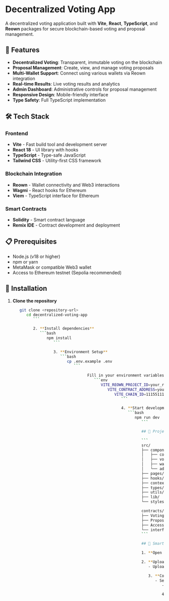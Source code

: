 # Decentralized Voting App

A decentralized voting application built with **Vite**, **React**, **TypeScript**, and **Reown** packages for secure blockchain-based voting and proposal management.

## 🚀 Features

- **Decentralized Voting**: Transparent, immutable voting on the blockchain
- **Proposal Management**: Create, view, and manage voting proposals
- **Multi-Wallet Support**: Connect using various wallets via Reown integration
- **Real-time Results**: Live voting results and analytics
- **Admin Dashboard**: Administrative controls for proposal management
- **Responsive Design**: Mobile-friendly interface
- **Type Safety**: Full TypeScript implementation

## 🛠️ Tech Stack

### Frontend
- **Vite** - Fast build tool and development server
- **React 18** - UI library with hooks
- **TypeScript** - Type-safe JavaScript
- **Tailwind CSS** - Utility-first CSS framework

### Blockchain Integration
- **Reown** - Wallet connectivity and Web3 interactions
- **Wagmi** - React hooks for Ethereum
- **Viem** - TypeScript interface for Ethereum

### Smart Contracts
- **Solidity** - Smart contract language
- **Remix IDE** - Contract development and deployment

## 📋 Prerequisites

- Node.js (v18 or higher)
- npm or yarn
- MetaMask or compatible Web3 wallet
- Access to Ethereum testnet (Sepolia recommended)

## 🔧 Installation

1. **Clone the repository**
   ```bash
      git clone <repository-url>
         cd decentralized-voting-app
            ```

            2. **Install dependencies**
               ```bash
                  npm install
                     ```

                     3. **Environment Setup**
                        ```bash
                           cp .env.example .env
                              ```
                                 
                                    Fill in your environment variables:
                                       ```env
                                          VITE_REOWN_PROJECT_ID=your_reown_project_id
                                             VITE_CONTRACT_ADDRESS=your_deployed_contract_address
                                                VITE_CHAIN_ID=11155111
                                                   ```

                                                   4. **Start development server**
                                                      ```bash
                                                         npm run dev
                                                            ```

                                                            ## 📁 Project Structure

                                                            ```
                                                            src/
                                                            ├── components/           # React components
                                                            │   ├── common/          # Reusable UI components
                                                            │   ├── voting/          # Voting-related components
                                                            │   ├── wallet/          # Wallet connection components
                                                            │   └── admin/           # Admin dashboard components
                                                            ├── pages/               # Page components
                                                            ├── hooks/               # Custom React hooks
                                                            ├── context/             # React context providers
                                                            ├── types/               # TypeScript type definitions
                                                            ├── utils/               # Utility functions
                                                            ├── lib/                 # Configuration files
                                                            └── styles/              # CSS styles

                                                            contracts/               # Smart contracts
                                                            ├── VotingContract.sol   # Main voting logic
                                                            ├── ProposalManager.sol  # Proposal management
                                                            ├── AccessControl.sol    # Access control mechanisms
                                                            └── interfaces/          # Contract interfaces
                                                            ```

                                                            ## 🔗 Smart Contract Deployment

                                                            1. **Open Remix IDE** at [remix.ethereum.org](https://remix.ethereum.org)

                                                            2. **Upload Contracts**
                                                               - Upload all `.sol` files from the `contracts/` directory

                                                               3. **Compile Contracts**
                                                                  - Select Solidity compiler version 0.8.19+
                                                                     - Compile all contracts

                                                                     4. **Deploy to Testnet**
                                                                        - Connect MetaMask to Sepolia testnet
                                                                           - Deploy `VotingContract.sol` first
                                                                              - Deploy `ProposalManager.sol` with VotingContract address
                                                                                 - Update `.env` with deployed contract addresses

                                                                                 ## 🎯 Usage

                                                                                 ### For Voters
                                                                                 1. **Connect Wallet** - Click "Connect Wallet" and select your preferred wallet
                                                                                 2. **Browse Proposals** - View active voting proposals
                                                                                 3. **Cast Votes** - Select your choice and submit transaction
                                                                                 4. **View Results** - Check real-time voting results

                                                                                 ### For Administrators
                                                                                 1. **Access Admin Panel** - Connect with admin wallet address
                                                                                 2. **Create Proposals** - Add new voting proposals
                                                                                 3. **Manage Voting** - Start/stop voting periods
                                                                                 4. **Monitor Activity** - View voting statistics and analytics

                                                                                 ## 🔧 Available Scripts

                                                                                 ```bash
                                                                                 # Development
                                                                                 npm run dev          # Start development server
                                                                                 npm run build        # Build for production
                                                                                 npm run preview      # Preview production build

                                                                                 # Code Quality
                                                                                 npm run lint         # Run ESLint
                                                                                 npm run type-check   # TypeScript type checking
                                                                                 ```

                                                                                 ## 🌐 Supported Networks

                                                                                 - **Ethereum Mainnet**
                                                                                 - **Sepolia Testnet** (recommended for testing)
                                                                                 - **Polygon**
                                                                                 - **Arbitrum**
                                                                                 - **Optimism**

                                                                                 ## 📊 Key Components

                                                                                 ### Wallet Integration
                                                                                 - Multi-wallet support via Reown
                                                                                 - Automatic network detection
                                                                                 - Transaction signing and confirmation

                                                                                 ### Voting System
                                                                                 - Secure proposal creation
                                                                                 - Time-bounded voting periods
                                                                                 - Immutable vote recording
                                                                                 - Real-time result calculation

                                                                                 ### Admin Features
                                                                                 - Proposal management
                                                                                 - Voting period controls
                                                                                 - User access management
                                                                                 - Analytics dashboard

                                                                                 ## 🔒 Security Features

                                                                                 - **Smart Contract Security**: Audited contract patterns
                                                                                 - **Access Control**: Role-based permissions
                                                                                 - **Vote Privacy**: Anonymous voting options
                                                                                 - **Timestamp Validation**: Secure voting periods
                                                                                 - **Replay Protection**: Prevent double voting

                                                                                 ## 🤝 Contributing

                                                                                 1. Fork the repository
                                                                                 2. Create your feature branch (`git checkout -b feature/AmazingFeature`)
                                                                                 3. Commit your changes (`git commit -m 'Add some AmazingFeature'`)
                                                                                 4. Push to the branch (`git push origin feature/AmazingFeature`)
                                                                                 5. Open a Pull Request

                                                                                 ## 📄 License

                                                                                 This project is licensed under the MIT License - see the [LICENSE](LICENSE) file for details.

                                                                                 ## 🆘 Support

                                                                                 For questions and support:
                                                                                 - Create an issue in the repository
                                                                                 - Check existing documentation
                                                                                 - Review smart contract comments

                                                                                 ## 🔗 Useful Links

                                                                                 - [Reown Documentation](https://docs.reown.com/)
                                                                                 - [Wagmi Documentation](https://wagmi.sh/)
                                                                                 - [Vite Documentation](https://vitejs.dev/)
                                                                                 - [Solidity Documentation](https://docs.soliditylang.org/)
                                                                                 - [Remix IDE](https://remix.ethereum.org/)

                                                                                 ---

                                                                                 **Built with ❤️ for decentralized governance**